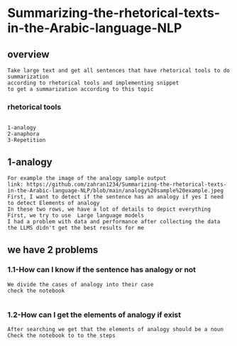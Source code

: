 # Summarizing-the-rhetorical-texts-in-the-Arabic-language-NLP
## overview 
```
Take large text and get all sentences that have rhetorical tools to do summarization
according to rhetorical tools and implementing snippet
to get a summarization according to this topic

```

### rhetorical tools

```

1-analogy
2-anaphora
3-Repetition

```
## 1-analogy
```
For example the image of the analogy sample output
link: https://github.com/zahran1234/Summarizing-the-rhetorical-texts-in-the-Arabic-language-NLP/blob/main/analogy%20sample%20example.jpeg
First, I want to detect if the sentence has an analogy if yes I need to detect Elements of analogy 
In these two rows, we have a lot of details to depict everything 
First, we try to use  Large language models 
I had a problem with data and performance after collecting the data the LLMS didn't get the best results for me 

```
## we have 2 problems
### 1.1-How can I know if the sentence has analogy or not
```
We divide the cases of analogy into their case
check the notebook


```
### 1.2-How can I get the elements of analogy if exist
```
After searching we get that the elements of analogy should be a noun
Check the notebook to to the steps 
```









                                                  

